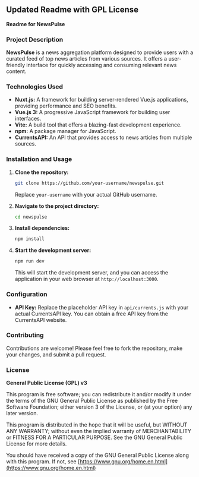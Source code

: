 ## Updated Readme with GPL License

**Readme for NewsPulse**

### Project Description
**NewsPulse** is a news aggregation platform designed to provide users with a curated feed of top news articles from various sources. It offers a user-friendly interface for quickly accessing and consuming relevant news content.

### Technologies Used
* **Nuxt.js:** A framework for building server-rendered Vue.js applications, providing performance and SEO benefits.
* **Vue.js 3:** A progressive JavaScript framework for building user interfaces.
* **Vite:** A build tool that offers a blazing-fast development experience.
* **npm:** A package manager for JavaScript.
* **CurrentsAPI:** An API that provides access to news articles from multiple sources.

### Installation and Usage

1. **Clone the repository:**
   ```bash
   git clone https://github.com/your-username/newspulse.git
   ```
   Replace `your-username` with your actual GitHub username.

2. **Navigate to the project directory:**
   ```bash
   cd newspulse
   ```

3. **Install dependencies:**
   ```bash
   npm install
   ```

4. **Start the development server:**
   ```bash
   npm run dev
   ```
   This will start the development server, and you can access the application in your web browser at `http://localhost:3000`.

### Configuration
* **API Key:** Replace the placeholder API key in `api/currents.js` with your actual CurrentsAPI key. You can obtain a free API key from the CurrentsAPI website.

### Contributing
Contributions are welcome! Please feel free to fork the repository, make your changes, and submit a pull request.

### License
**General Public License (GPL) v3**

This program is free software; you can redistribute it and/or modify it under the terms of the GNU General Public License as published by the Free Software Foundation; either version 3 of the License, or (at your option) any later version.

This program is distributed in the hope that it will be useful, but WITHOUT ANY WARRANTY; without even the implied warranty of MERCHANTABILITY or FITNESS FOR A PARTICULAR PURPOSE. See the GNU General Public License for more details.

You should have received a copy of the GNU General Public License along with this program. If not, see [https://www.gnu.org/home.en.html](https://www.gnu.org/home.en.html)
